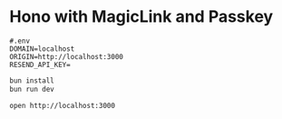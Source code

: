 # Hono with MagicLink and Passkey

```dosini
#.env
DOMAIN=localhost
ORIGIN=http://localhost:3000
RESEND_API_KEY=
```

```bash
bun install
bun run dev
```

```bash
open http://localhost:3000
```
